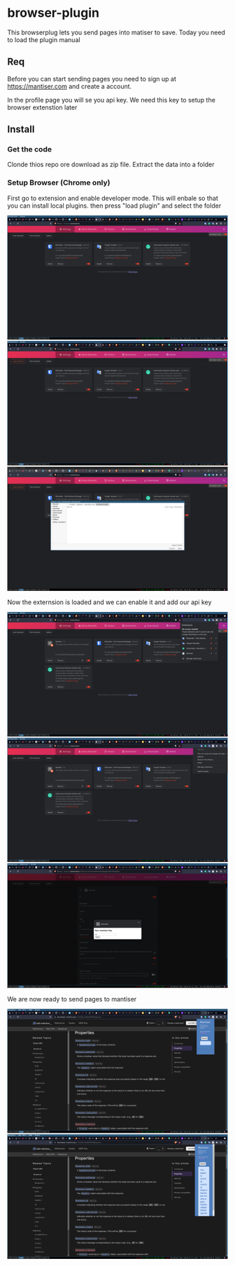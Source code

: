 # browser-plugin

This browserplug lets you send pages into matiser to save.
Today you need to load the plugin manual


## Req
Before you can start sending pages you need to sign up at 
https://mantiser.com and create a account.

In the profile page you will se you api key.
We need this key to setup the browser extenstion later



##  Install

### Get the code
Clonde thios repo ore download as zip file.
Extract the data into a folder 

### Setup Browser (Chrome only)
First go to extension and enable developer mode. This will enbale so that you can install local plugins.
then press "load plugin" and select the folder

![!](/images/dev.png)
![!](/images/load.png)
![!](/images/select.png)


Now the externsion is loaded and we can enable it and add our api key

![!](/images/enable.png)
![!](/images/options.png)
![!](/images/key.png)

We are now ready to send pages to mantiser

![!](/images/open.png)
![!](/images/send.png)


